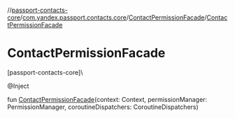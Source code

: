 //[passport-contacts-core](../../../index.md)/[com.yandex.passport.contacts.core](../index.md)/[ContactPermissionFacade](index.md)/[ContactPermissionFacade](-contact-permission-facade.md)

# ContactPermissionFacade

[passport-contacts-core]\

@Inject

fun [ContactPermissionFacade](-contact-permission-facade.md)(context: Context, permissionManager: PermissionManager, coroutineDispatchers: CoroutineDispatchers)
